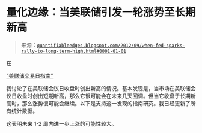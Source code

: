 <!--yml

分类：未分类

日期：2024-05-18 08:46:51

-->

# 量化边缘：当美联储引发一轮涨势至长期新高

> 来源：[`quantifiableedges.blogspot.com/2012/09/when-fed-sparks-rally-to-long-term-high.html#0001-01-01`](http://quantifiableedges.blogspot.com/2012/09/when-fed-sparks-rally-to-long-term-high.html#0001-01-01)

在

[“美联储交易日指南”](http://www.quantifiableedges.com/fedguide)

我讨论了在美联储会议日收盘时创出新高的情况。基本发现是，当市场在美联储会议日收盘时创出短期新高，那么它很可能会在未来几天回调。但当它收盘于长期新高时，那么涨势很可能会继续。以下是支持这一发现的指南研究。我已经更新了所有统计数据。

这表明未来 1-2 周内进一步上涨的可能性较大。
